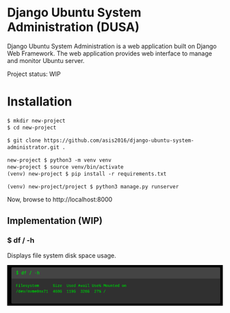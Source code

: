 # Django Ubuntu System Administration (DUSA)

Django Ubuntu System Administration is a web application built on Django Web Framework. The web application provides web interface to manage and monitor Ubuntu server.

Project status: WIP

# Installation

```
$ mkdir new-project
$ cd new-project
```

```
$ git clone https://github.com/asis2016/django-ubuntu-system-administrator.git .
```

```
new-project $ python3 -m venv venv
new-project $ source venv/bin/activate
(venv) new-project $ pip install -r requirements.txt
```

```
(venv) new-project/project $ python3 manage.py runserver
```

Now, browse to http://localhost:8000

## Implementation (WIP)

### $ df / -h
Displays file system disk space usage.

![](screenshots/1.png)